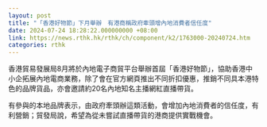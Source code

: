 ```yaml
---
layout: post
title: "「香港好物節」下月舉辦　有港商稱政府牽頭增內地消費者信任度"
date: 2024-07-24 18:28:22.000000000 +08:00
link: https://news.rthk.hk/rthk/ch/component/k2/1763000-20240724.htm
categories: rthk
---
```


香港貿易發展局8月將於內地電子商貿平台舉辦首屆「香港好物節」，協助香港中小企拓展內地電商業務，除了會在官方網頁推出不同折扣優惠，推銷不同具本港特色的品牌貨品，亦會邀請約20名內地知名主播網紅直播帶貨。

有參與的本地品牌表示，由政府牽頭辦這類活動，會增加內地消費者的信任度，有利營銷；貿發局說，希望為從未嘗試直播帶貨的港商提供實戰機會。
